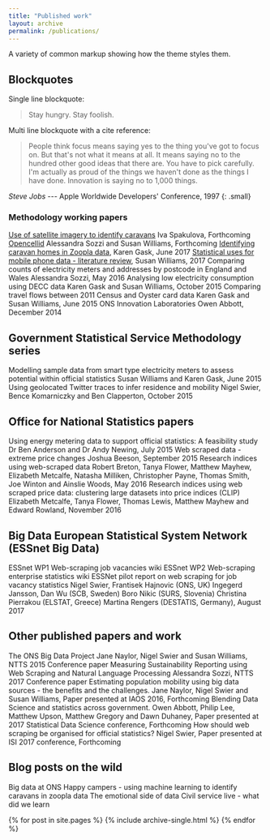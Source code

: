 ```yaml
---
title: "Published work"
layout: archive
permalink: /publications/
---
```


A variety of common markup showing how the theme styles them.

## Blockquotes

Single line blockquote:

> Stay hungry. Stay foolish.

Multi line blockquote with a cite reference:

> People think focus means saying yes to the thing you've got to focus on. But that's not what it means at all. It means saying no to the hundred other good ideas that there are. You have to pick carefully. I'm actually as proud of the things we haven't done as the things I have done. Innovation is saying no to 1,000 things.

<cite>Steve Jobs</cite> --- Apple Worldwide Developers' Conference, 1997
{: .small}

### Methodology working papers
[Use of satellite imagery to identify caravans]() Iva Spakulova, Forthcoming
[Opencellid]() Alessandra Sozzi and Susan Williams, Forthcoming
[Identifying caravan homes in Zoopla data](), Karen Gask, June 2017
[Statistical uses for mobile phone data - literature review](), Susan Williams, 2017
Comparing counts of electricity meters and addresses by postcode in England and Wales Alessandra Sozzi, May 2016
Analysing low electricity consumption using DECC data Karen Gask and Susan Williams, October 2015
Comparing travel flows between 2011 Census and Oyster card data Karen Gask and Susan Williams, June 2015
ONS Innovation Laboratories Owen Abbott, December 2014


## Government Statistical Service Methodology series
Modelling sample data from smart type electricity meters to assess potential within official statistics Susan Williams and Karen Gask, June 2015
Using geolocated Twitter traces to infer residence and mobility Nigel Swier, Bence Komarniczky and Ben Clapperton, October 2015

## Office for National Statistics papers
Using energy metering data to support official statistics: A feasibility study Dr Ben Anderson and Dr Andy Newing, July 2015
Web scraped data - extreme price changes Joshua Beeson, September 2015
Research indices using web-scraped data Robert Breton, Tanya Flower, Matthew Mayhew, Elizabeth Metcalfe, Natasha Milliken, Christopher Payne, Thomas Smith, Joe Winton and Ainslie Woods, May 2016
Research indices using web scraped price data: clustering large datasets into price indices (CLIP) Elizabeth Metcalfe, Tanya Flower, Thomas Lewis, Matthew Mayhew and Edward Rowland, November 2016

## Big Data European Statistical System Network (ESSnet Big Data)
ESSnet WP1 Web-scraping job vacancies wiki
ESSnet WP2 Web-scraping enterprise statistics wiki
ESSNet pilot report on web scraping for job vacancy statistics Nigel Swier, Frantisek Hajnovic (ONS, UK) Ingegerd Jansson, Dan Wu (SCB, Sweden) Boro Nikic (SURS, Slovenia) Christina Pierrakou (ELSTAT, Greece) Martina Rengers (DESTATIS, Germany), August 2017

## Other published papers and work
The ONS Big Data Project Jane Naylor, Nigel Swier and Susan Williams, NTTS 2015 Conference paper
Measuring Sustainability Reporting using Web Scraping and Natural Language Processing Alessandra Sozzi, NTTS 2017 Conference paper
Estimating population mobility using big data sources - the benefits and the challenges. Jane Naylor, Nigel Swier and Susan Williams, Paper presented at IAOS 2016, Forthcoming
Blending Data Science and statistics across government. Owen Abbott, Philip Lee, Matthew Upson, Matthew Gregory and Dawn Duhaney, Paper presented at 2017 Statistical Data Science conference, Forthcoming
How should web scraping be organised for official statistics? Nigel Swier, Paper presented at ISI 2017 conference, Forthcoming

## Blog posts on the wild
Big data at ONS
Happy campers - using machine learning to identify caravans in zoopla data
The emotional side of data
Civil service live - what did we learn



{% for post in site.pages %}
{% include archive-single.html %}
{% endfor %}
